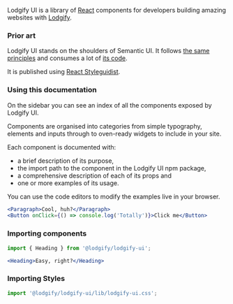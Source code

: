 Lodgify UI is a library of [React](https://reactjs.org/) components for developers building amazing websites with [Lodgify](https://www.lodgify.com/).

### Prior art

Lodgify UI stands on the shoulders of Semantic UI. It follows [the same principles](https://semantic-ui.com/usage/theming.html) and consumes a lot of [its code](https://react.semantic-ui.com/introduction).

It is published using [React Styleguidist](https://react-styleguidist.js.org/).

### Using this documentation

On the sidebar you can see an index of all the components exposed by Lodgify UI.

Components are organised into categories from simple typography, elements and inputs through to oven-ready widgets to include in your site.

Each component is documented with:
* a brief description of its purpose,
* the import path to the component in the Lodgify UI npm package,
* a comprehensive description of each of its props and
* one or more examples of its usage.

You can use the code editors to modify the examples live in your browser.

```jsx
<Paragraph>Cool, huh?</Paragraph>
<Button onClick={() => console.log('Totally')}>Click me</Button>
```

### Importing components

```jsx static
import { Heading } from '@lodgify/lodgify-ui';

<Heading>Easy, right?</Heading>
```

### Importing Styles

```jsx static
import '@lodgify/lodgify-ui/lib/lodgify-ui.css';
```
